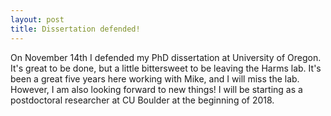 ```yaml
---
layout: post
title: Dissertation defended! 
---
```


On November 14th I defended my PhD dissertation at University of Oregon. It's great to be done, but a little bittersweet to be 
leaving the Harms lab. It's been a great five years here working with Mike, and I will miss the lab. However, I am also looking
forward to new things! I will be starting as a postdoctoral researcher at CU Boulder at the beginning of 2018. 
